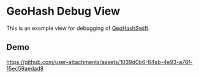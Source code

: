 # GeoHash Debug View

This is an example view for debugging of [GeoHashSwift](https://github.com/fummicc1/GeoHashSwift).

## Demo

https://github.com/user-attachments/assets/1039d0b6-64ab-4e93-a76f-15ec59aedad8


